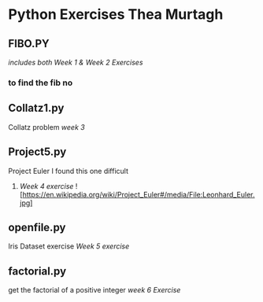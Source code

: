 # Python Exercises Thea Murtagh 
## FIBO.PY ##
_includes both Week 1 & Week 2 Exercises_
### to find the fib no ###

## Collatz1.py ##
Collatz problem _week 3_

## Project5.py ##
Project Euler I found this one difficult
1. _Week 4 exercise_
![https://en.wikipedia.org/wiki/Project_Euler#/media/File:Leonhard_Euler.jpg]

## openfile.py
Iris Dataset exercise 
_Week 5 exercise_

## factorial.py ##
get the factorial of a positive integer 
_week 6 Exercise_





